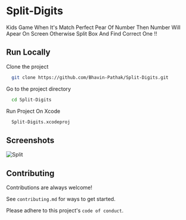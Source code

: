 
# Split-Digits

Kids Game When It's Match Perfect Pear Of Number Then Number Will Apear On Screen Otherwise Split Box And Find Correct One !!




## Run Locally

Clone the project

```bash
  git clone https://github.com/Bhavin-Pathak/Split-Digits.git
```

Go to the project directory

```bash
  cd Split-Digits
```

Run Project On Xcode 

```bash
  Split-Digits.xcodeproj
```


## Screenshots

![Split](https://github.com/Bhavin-Pathak/Split-Digits/assets/105209903/d59dca3c-85d3-4e74-8b9b-ed75a27109d1)


## Contributing

Contributions are always welcome!

See `contributing.md` for ways to get started.

Please adhere to this project's `code of conduct`.

